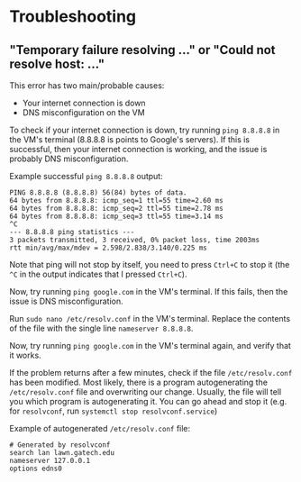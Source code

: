 # Troubleshooting

## "Temporary failure resolving …" or "Could not resolve host: …"

This error has two main/probable causes:
- Your internet connection is down
- DNS misconfiguration on the VM

To check if your internet connection is down, try running `ping 8.8.8.8` in the VM's terminal
(8.8.8.8 is points to Google's servers).
If this is successful, then your internet connection is working, and the issue is probably DNS misconfiguration.

Example successful `ping 8.8.8.8` output:
```
PING 8.8.8.8 (8.8.8.8) 56(84) bytes of data.
64 bytes from 8.8.8.8: icmp_seq=1 ttl=55 time=2.60 ms
64 bytes from 8.8.8.8: icmp_seq=2 ttl=55 time=2.78 ms
64 bytes from 8.8.8.8: icmp_seq=3 ttl=55 time=3.14 ms
^C
--- 8.8.8.8 ping statistics ---
3 packets transmitted, 3 received, 0% packet loss, time 2003ms
rtt min/avg/max/mdev = 2.598/2.838/3.140/0.225 ms
```
Note that ping will not stop by itself, you need to press `Ctrl+C` to stop it (the `^C` in the output indicates that I pressed `Ctrl+C`).

Now, try running `ping google.com` in the VM's terminal.
If this fails, then the issue is DNS misconfiguration.

Run `sudo nano /etc/resolv.conf` in the VM's terminal.
Replace the contents of the file with the single line `nameserver 8.8.8.8`.

Now, try running `ping google.com` in the VM's terminal again, and verify that it works.

If the problem returns after a few minutes, check if the file `/etc/resolv.conf` has been modified.
Most likely, there is a program autogenerating the `/etc/resolv.conf` file and overwriting our change.
Usually, the file will tell you which program is autogenerating it.
You can go ahead and stop it (e.g. for `resolvconf`, run `systemctl stop resolvconf.service`)

Example of autogenerated `/etc/resolv.conf` file:
```
# Generated by resolvconf
search lan lawn.gatech.edu
nameserver 127.0.0.1
options edns0
```
